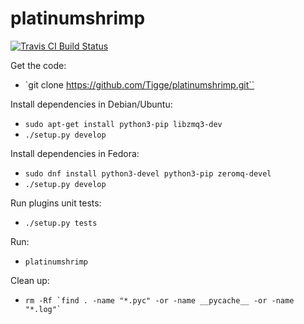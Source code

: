 platinumshrimp
=================================================

[![Travis CI Build Status](https://travis-ci.org/Tigge/platinumshrimp.svg?branch=master)](https://travis-ci.org/Tigge/platinumshrimp)


Get the code:

 - `git clone https://github.com/Tigge/platinumshrimp.git``

Install dependencies in Debian/Ubuntu:

 - `sudo apt-get install python3-pip libzmq3-dev`
 - `./setup.py develop`

Install dependencies in Fedora:

 - `sudo dnf install python3-devel python3-pip zeromq-devel`
 - `./setup.py develop`

Run plugins unit tests:

 - `./setup.py tests`

Run:

 - `platinumshrimp`

Clean up:

 - ```rm -Rf `find . -name "*.pyc" -or -name __pycache__ -or -name "*.log"` ```

